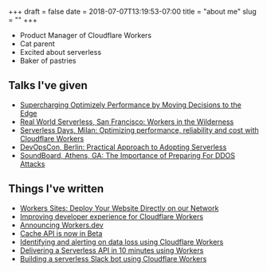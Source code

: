 +++ 
draft = false
date = 2018-07-07T13:19:53-07:00
title = "about me"
slug = "" 
+++
- Product Manager of Cloudflare Workers
- Cat parent
- Excited about serverless
- Baker of pastries


## Talks I've given
- <a href="https://www.optimizely.com/sessions/safer-faster-better-implementing-optimizely-the-right-way/">Supercharging Optimizely Performance by Moving Decisions to the Edge</a>
- <a href="https://www.youtube.com/watch?v=kGeu2GzyVKw">Real World Serverless, San Francisco: Workers in the Wilderness</a>
- <a href="https://www.youtube.com/watch?v=pM76SQ9ERrg">Serverless Days, Milan: Optimizing performance, reliability and cost with Cloudflare Workers</a>
- <a href="https://devopsconference.de/speaker/rita-kozlov/">DevOpsCon, Berlin: Practical Approach to Adopting Serverless</a>
- <a href="https://soundboardevent.com/speakers/rita-kozlov/">SoundBoard, Athens, GA: The Importance of Preparing For DDOS Attacks</a>

## Things I've written
- <a href="https://blog.cloudflare.com/workers-sites/">Workers Sites: Deploy Your Website Directly on our Network</a>
- <a href="https://blog.cloudflare.com/just-write-code-improving-developer-experience-for-cloudflare-workers/"> Improving developer experience for Cloudflare Workers </a>
- <a href="https://blog.cloudflare.com/announcing-workers-dev/">Announcing Workers.dev</a>
- <a href="https://blog.cloudflare.com/cache-api-for-cloudflare-workers-is-now-in-beta/">Cache API is now in Beta</a>
- <a href="https://blog.cloudflare.com/identifying-and-alerting-on-data-loss-using-workers/">Identifying and alerting on data loss using Cloudflare Workers </a>
- <a href="https://blog.cloudflare.com/delivering-a-serverless-api-in-10-minutes-using-workers/">Delivering a Serverless API in 10 minutes using Workers</a>
- <a href="https://blog.cloudflare.com/building-a-serverless-slack-bot-using-cloudflare-workers/">Building a serverless Slack bot using Cloudflare Workers</a>



